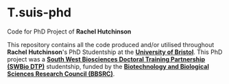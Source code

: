 # T.suis-phd
Code for PhD Project of **Rachel Hutchinson**

This repository contains all the code produced and/or utilised throughout **Rachel Hutchinson**'s PhD Studentship at the [**University of Bristol**](https://www.bristol.ac.uk/). This PhD project was a [**South West Biosciences Doctoral Training Partnership (SWBio DTP)**](https://www.swbio.ac.uk/) studentship, funded by the [**Biotechnology and Biological Sciences Research Council (BBSRC)**](https://bbsrc.ukri.org/).
